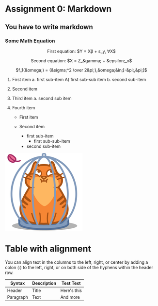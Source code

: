 # Assignment 0: Markdown
## You have to write markdown
### Some Math Equation
<div align="center">
First equation: $Y = X&beta; + &epsilon;_y, &forall;X$

Second equation: $X = Z_&gamma; + &epsilon;_x$

$f_1(&omega;) = {&sigma;^2 \over 2&pi;},&omega;&in;[-&pi;,&pi;]$
</div>

1. First item a. first sub-item A) first sub-sub item b. second sub-item

2. Second item

3. Third item
    a. second sub item
    
4. Fourth item
    * First item

    * Second item
        * first sub-item
            * first sub-sub-item
        * second sub-item



![Brown Cat](brown-cat.png)


# Table with alignment

You can align text in the columns to the left, right, or center by adding a colon (:) to the left,
right, or on both side of the hyphens within the header row.


| Syntax | Description | Test Text |
| ----------- | ----------- | ----------- |
| Header | Title | Here's this |
| Paragraph | Text | And more |